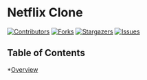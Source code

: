 # Netflix Clone


[contributors-shield]: https://img.shields.io/github/contributors/stealthyknifer/netflix-clone.svg?style=for-the-badge
[contributors-url]: https://github.com/stealthyknifer/netflix-clone/graphs/contributors
[forks-shield]: https://img.shields.io/github/forks/stealthyknifer/netflix-clone.svg?style=for-the-badge
[forks-url]: https://github.com/stealthyknifer/netflix-clone/network/members
[stars-shield]: https://img.shields.io/github/stars/stealthyknifer/netflix-clone.svg?style=for-the-badge
[stars-url]: https://github.com/stealthyknifer/netflix-clone/stargazers
[issues-shield]: https://img.shields.io/github/issues/stealthyknifer/netflix-clone.svg?style=for-the-badge
[issues-url]: https://github.com/stealthyknifer/netflix-clone/issues

[![Contributors][contributors-shield]][contributors-url]
[![Forks][forks-shield]][forks-url]
[![Stargazers][stars-shield]][stars-url]
[![Issues][issues-shield]][issues-url]

## Table of Contents
*[Overview](#overview)

